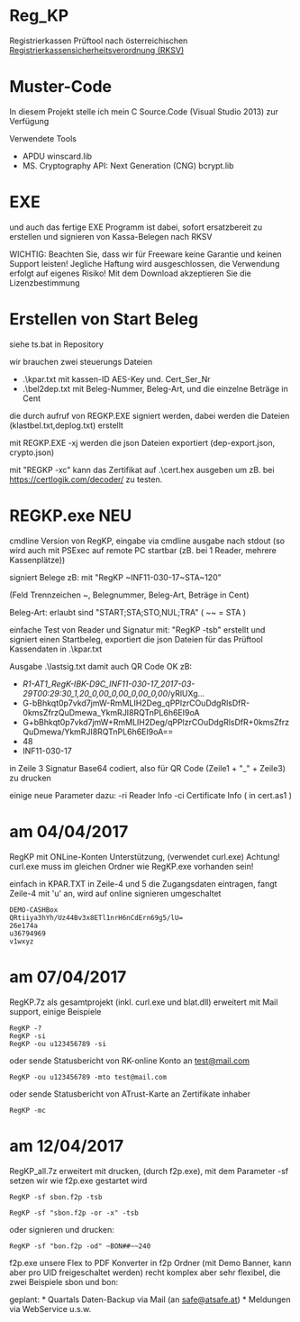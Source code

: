 # Reg_KP
Registrierkassen Prüftool
nach österreichischen [Registrierkassensicherheitsverordnung (RKSV)](https://github.com/a-sit-plus/at-registrierkassen-mustercode/releases/download/1.2-DOK/2016-09-05-Detailfragen-RKSV-V1.2.pdf) 


# Muster-Code

In diesem Projekt stelle ich mein C Source.Code (Visual Studio 2013) zur Verfügung 

Verwendete Tools

* APDU winscard.lib
* MS. Cryptography API: Next Generation (CNG) bcrypt.lib

# EXE 
und auch das fertige EXE Programm ist dabei, sofort ersatzbereit zu erstellen und signieren von Kassa-Belegen nach RKSV

WICHTIG: Beachten Sie, dass wir für Freeware keine Garantie und keinen Support leisten! Jegliche Haftung wird ausgeschlossen, die Verwendung erfolgt auf eigenes Risiko! Mit dem Download akzeptieren Sie die Lizenzbestimmung

# Erstellen von Start Beleg

siehe ts.bat in Repository

wir brauchen zwei steuerungs Dateien 
* .\kpar.txt  mit kassen-ID AES-Key und. Cert_Ser_Nr
* .\bel2dep.txt  mit Beleg-Nummer, Beleg-Art, und die einzelne Beträge in Cent

die durch aufruf von REGKP.EXE signiert werden, dabei werden die Dateien (klastbel.txt,deplog.txt) erstellt

mit REGKP.EXE -xj  werden die json Dateien exportiert (dep-export.json, crypto.json) 

mit "REGKP -xc" kann das Zertifikat auf .\cert.hex ausgeben um zB. bei https://certlogik.com/decoder/  zu testen.

#  REGKP.exe NEU
 
cmdline Version von RegKP,  eingabe via cmdline ausgabe nach stdout 
(so wird auch mit PSExec auf remote PC startbar (zB. bei 1 Reader, mehrere Kassenplätze))

signiert Belege zB: mit "RegKP \~INF11-030-17\~STA\~120" 

(Feld Trennzeichen \~, Belegnummer, Beleg-Art, Beträge in Cent)

Beleg-Art: erlaubt sind "START;STA;STO,NUL;TRA" ( \~\~ = STA )  

einfache Test von Reader und Signatur mit: "RegKP -tsb" 
erstellt und signiert einen Startbeleg, exportiert die json Dateien für das Prüftool
Kassendaten in .\kpar.txt

Ausgabe .\lastsig.txt damit auch QR Code OK zB:

* _R1-AT1_RegK-IBK-D9C_INF11-030-17_2017-03-29T00:29:30_1,20_0,00_0,00_0,00_0,00_/yRlUXg...
* G-bBhkqt0p7vkd7jmW-RmMLIH2Deg_qPPlzrCOuDdgRlsDfR-0kmsZfrzQuDmewa_YkmRJI8RQTnPL6h6EI9oA
* G+bBhkqt0p7vkd7jmW+RmMLIH2Deg/qPPlzrCOuDdgRlsDfR+0kmsZfrzQuDmewa/YkmRJI8RQTnPL6h6EI9oA==
* 48
* INF11-030-17

in Zeile 3 Signatur Base64 codiert, also für QR Code (Zeile1 + "_" + Zeile3) zu drucken

einige neue Parameter dazu:
-ri Reader Info 
-ci Certificate Info ( in cert.as1 )

# am 04/04/2017

RegKP mit ONLine-Konten Unterstützung, (verwendet curl.exe)
Achtung! curl.exe muss im gleichen Ordner wie RegKP.exe vorhanden sein!

einfach in KPAR.TXT in Zeile-4 und 5 die Zugangsdaten eintragen,
fangt Zeile-4 mit 'u' an, wird auf online signieren umgeschaltet

```Beispiel .\KPAR.TXT
DEMO-CASHBox
QRtiiya3hYh/Uz44Bv3x8ETl1nrH6nCdErn69g5/lU=
26e174a
u36794969
v1wxyz
```

# am 07/04/2017

RegKP.7z als gesamtprojekt (inkl. curl.exe und blat.dll)
erweitert mit Mail support, einige Beispiele
```
RegKP -? 
RegKP -si 
RegKP -ou u123456789 -si 
```
oder sende Statusbericht von RK-online Konto an test@mail.com 
```
RegKP -ou u123456789 -mto test@mail.com
```
oder sende Statusbericht von ATrust-Karte an Zertifikate inhaber 
```
RegKP -mc
```

# am 12/04/2017

RegKP_all.7z erweitert mit drucken, (durch f2p.exe),
mit dem Parameter -sf setzen wir wie f2p.exe gestartet wird 

```
RegKP -sf sbon.f2p -tsb

RegKP -sf "sbon.f2p -or -x" -tsb 
```
oder signieren und drucken: 
```
RegKP -sf "bon.f2p -od" ~BON##~~240
```

f2p.exe unsere Flex to PDF Konverter in f2p Ordner (mit Demo Banner, kann aber pro UID freigeschaltet werden)
recht komplex aber sehr flexibel, die zwei Beispiele sbon und bon:



geplant: * Quartals Daten-Backup via Mail (an safe@atsafe.at)
         * Meldungen via WebService
         u.s.w.
